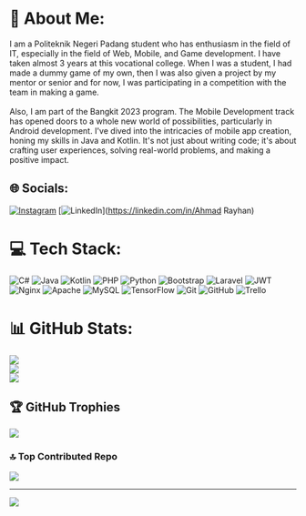 # 💫 About Me:
I am a Politeknik Negeri Padang student who has enthusiasm in the field of IT, especially in the field of Web, Mobile, and Game development. I have taken almost 3 years at this vocational college. When I was a student, I had made a dummy game of my own, then I was also given a project by my mentor or senior and for now, I was participating in a competition with the team in making a game.<br><br>Also, I am part of the Bangkit 2023 program. The Mobile Development track has opened doors to a whole new world of possibilities, particularly in Android development. I've dived into the intricacies of mobile app creation, honing my skills in Java and Kotlin. It's not just about writing code; it's about crafting user experiences, solving real-world problems, and making a positive impact.


## 🌐 Socials:
[![Instagram](https://img.shields.io/badge/Instagram-%23E4405F.svg?logo=Instagram&logoColor=white)](https://instagram.com/ahmad.rayhan107) [![LinkedIn](https://img.shields.io/badge/LinkedIn-%230077B5.svg?logo=linkedin&logoColor=white)](https://linkedin.com/in/Ahmad Rayhan) 

# 💻 Tech Stack:
![C#](https://img.shields.io/badge/c%23-%23239120.svg?style=plastic&logo=csharp&logoColor=white) ![Java](https://img.shields.io/badge/java-%23ED8B00.svg?style=plastic&logo=openjdk&logoColor=white) ![Kotlin](https://img.shields.io/badge/kotlin-%237F52FF.svg?style=plastic&logo=kotlin&logoColor=white) ![PHP](https://img.shields.io/badge/php-%23777BB4.svg?style=plastic&logo=php&logoColor=white) ![Python](https://img.shields.io/badge/python-3670A0?style=plastic&logo=python&logoColor=ffdd54) ![Bootstrap](https://img.shields.io/badge/bootstrap-%238511FA.svg?style=plastic&logo=bootstrap&logoColor=white) ![Laravel](https://img.shields.io/badge/laravel-%23FF2D20.svg?style=plastic&logo=laravel&logoColor=white) ![JWT](https://img.shields.io/badge/JWT-black?style=plastic&logo=JSON%20web%20tokens) ![Nginx](https://img.shields.io/badge/nginx-%23009639.svg?style=plastic&logo=nginx&logoColor=white) ![Apache](https://img.shields.io/badge/apache-%23D42029.svg?style=plastic&logo=apache&logoColor=white) ![MySQL](https://img.shields.io/badge/mysql-4479A1.svg?style=plastic&logo=mysql&logoColor=white) ![TensorFlow](https://img.shields.io/badge/TensorFlow-%23FF6F00.svg?style=plastic&logo=TensorFlow&logoColor=white) ![Git](https://img.shields.io/badge/git-%23F05033.svg?style=plastic&logo=git&logoColor=white) ![GitHub](https://img.shields.io/badge/github-%23121011.svg?style=plastic&logo=github&logoColor=white) ![Trello](https://img.shields.io/badge/Trello-%23026AA7.svg?style=plastic&logo=Trello&logoColor=white)
# 📊 GitHub Stats:
![](https://github-readme-stats.vercel.app/api?username=ahmadrayhan107&theme=dracula&hide_border=false&include_all_commits=true&count_private=true)<br/>
![](https://github-readme-streak-stats.herokuapp.com/?user=ahmadrayhan107&theme=dracula&hide_border=false)<br/>
![](https://github-readme-stats.vercel.app/api/top-langs/?username=ahmadrayhan107&theme=dracula&hide_border=false&include_all_commits=true&count_private=true&layout=compact)

## 🏆 GitHub Trophies
![](https://github-profile-trophy.vercel.app/?username=ahmadrayhan107&theme=radical&no-frame=false&no-bg=false&margin-w=4)

### 🔝 Top Contributed Repo
![](https://github-contributor-stats.vercel.app/api?username=ahmadrayhan107&limit=5&theme=dark&combine_all_yearly_contributions=true)

---
[![](https://visitcount.itsvg.in/api?id=ahmadrayhan107&icon=2&color=1)](https://visitcount.itsvg.in)

<!-- Proudly created with GPRM ( https://gprm.itsvg.in ) -->
